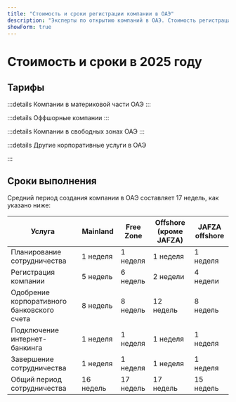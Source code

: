 ```yaml
---
title: "Стоимость и сроки регистрации компании в ОАЭ"
description: "Эксперты по открытию компаний в ОАЭ. Стоимость регистрации компании в ОАЭ и ориентировочные сроки открытия бизнеса."
showForm: true
---
```


# Стоимость и сроки в 2025 году

## Тарифы

:::details Компании в материковой части ОАЭ
<TableWrapper
  :headers="['Различные типы компаний в ОАЭ', 'Стоимость 1-й год', 'Стоимость 2-й год', 'Черновик счета']"
  :rows="[
    { title: 'Dubai mainland LLC', year1Cost: 23610, year2Cost: 12932, invoiceLink: 'https://docs.google.com/document/d/17zrplxsKNhqfC8AGuqbiAzR_1QXutglx_zeaSEys7-E/edit?usp=sharing' },
    { title: 'Abu Dhabi LLC', year1Cost: 29538, year2Cost: 12003, invoiceLink: '/resources/contacts' },
    { title: 'RAK LLC', year1Cost: 23400, year2Cost: 10469, invoiceLink: '/resources/contacts' },
    { title: 'Sharjah LLC', year1Cost: 30995, year2Cost: 13960, invoiceLink: '/resources/contacts' },
    { title: 'Ajman LLC', year1Cost: 29375, year2Cost: 8960, invoiceLink: '/resources/contacts' }
  ]"
/>
:::

:::details Оффшорные компании
<TableWrapper
  :headers="['Варианты создания оффшорных компаний в ОАЭ', 'Стоимость 1-й год', 'Стоимость 2-й год', 'Черновик счета']"
  :rows="[
    { title: 'JAFZA offshore company formation', year1Cost: 22393, year2Cost: 10143, invoiceLink: '/resources/contacts' },
    { title: 'RAK offshore company formation', year1Cost: 16714, year2Cost: 5620, invoiceLink: '/resources/contacts' },
    { title: 'Ajman offshore company formation', year1Cost: 12670, year2Cost: 3200, invoiceLink: '/resources/contacts' }
  ]"
/>
:::

:::details Компании в свободных зонах ОАЭ
<TableWrapper
  :headers="['Свободные зоны ОАЭ', 'Стоимость 1-й год', 'Стоимость 2-й год', 'Черновик счета']"
  :rows="[
    { title: 'Dubai FTZ - Dubai Airport', year1Cost: 22063, year2Cost: 12329, invoiceLink: '/resources/contacts' },
    { title: 'Dubai FTZ - DMCC', year1Cost: 24874, year2Cost: 15999, invoiceLink: '/resources/contacts' },
    { title: 'RAKEZ company', year1Cost: 19605, year2Cost: 11182, invoiceLink: '/resources/contacts' }
  ]"
/>
:::

:::details Другие корпоративные услуги в ОАЭ

<TableWrapper
  :headers="['Открытие корпоративного банковского счета в ОАЭ (требуется личное присутствие)', 'Примечания', 'Стоимость в USD']"
  :rows="[
    { title: 'UAE corporate bank account for a UAE company we register', remarks: 'Простая корпоративная структура и бизнес-деятельность', cost: 4950 },
    { title: '', remarks: 'Сложная корпоративная структура или бизнес-деятельность (например, криптовалюты)', cost: 6950 },
    { title: 'UAE corporate bank account for a UAE company we didn\'t register', remarks: 'UAE corporate bank account for a UAE company', cost: 6950 },
    { title: '', remarks: 'Сложная корпоративная структура или бизнес-деятельность (например, криптовалюты)', cost: 8950 },
    { title: 'UAE personal bank account', remarks: '', cost: 2950 }
  ]"
/>

<TableWrapper
  :headers="['Резидентская/рабочая виза ОАЭ', 'Примечания', 'Стоимость']"
  :rows="[
    { title: 'Employment visa fees', remarks: 'Наша плата включает<br/>i) взнос в программу защиты работников (EPI) (от 23 до 155 USD в зависимости от размера зарплаты и типа визы);<br/>ii) медицинское обследование (235 USD)<br/>iii) оформление Emirates ID (165 USD) и<br/>iv) государственный сбор (1,500 USD). Не включает стоимость медицинской страховки', cost: 4950 },
    { title: 'Golden visa fees', remarks: '', cost: 7950 },
    { title: 'Dependent visa - spouse', remarks: '', cost: 2950 },
    { title: 'Dependent visa - child', remarks: '', cost: 1950 }
  ]"
/>

<TableWrapper
  :headers="['Услуги по бухгалтерскому учету и налогообложению в ОАЭ', 'Примечания', 'Стоимость']"
  :rows="[
    { title: 'Annual accounting and tax fees for an active company', remarks: 'Это оценка стоимости услуг Golden Fish. После получения черновой бухгалтерской отчетности от вашей компании, Golden Fish предоставит точную стоимость бухгалтерских и налоговых услуг для вашего бизнеса.', cost: 5950 },
    { title: 'Annual accounting and tax fees for a dormant company', remarks: '', cost: 1200 },
    { title: 'Approximate audit fees (if required)', remarks: '', cost: 2000 },
    { title: 'VAT return', remarks: 'Ежеквартально или ежемесячно в зависимости от объема', cost: 750 },
    { title: 'Book-keeping', remarks: '', buttonLink: '#' },
    { title: 'Payroll', remarks: '', buttonLink: '#' }
  ]"
/>
:::

## Сроки выполнения

Средний период создания компании в ОАЭ составляет 17 недель, как указано ниже:

| Услуга                                    | Mainland | Free Zone | Offshore (кроме JAFZA) | JAFZA offshore |
| ----------------------------------------- | -------- | --------- | --------------------- | -------------- |
| Планирование сотрудничества               | 1 неделя | 1 неделя  | 1 неделя              | 1 неделя       |
| Регистрация компании                      | 5 недель | 6 недель  | 2 недели              | 4 недели       |
| Одобрение корпоративного банковского счета| 8 недель | 8 недель  | 12 недель             | 8 недель       |
| Подключение интернет-банкинга             | 1 неделя | 1 неделя  | 1 неделя              | 1 неделя       |
| Завершение сотрудничества                 | 1 неделя | 1 неделя  | 1 неделя              | 1 неделя       |
| Общий период сотрудничества               | 16 недель| 17 недель | 17 недель             | 15 недель      |